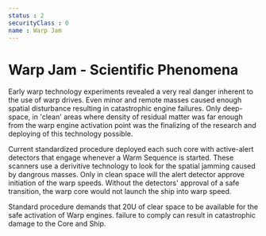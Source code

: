 ```yaml
---
status : 2
securityClass : 0
name : Warp Jam
---
```


# Warp Jam - Scientific Phenomena

Early warp technology experiments revealed a very real danger inherent to the use of warp drives.
Even minor and remote masses caused enough spatial disturbance resulting in catastrophic engine failures.
Only deep-space, in 'clean' areas where density of residual matter was far enough from the warp engine activation point was the finalizing of the research and deploying of this technology possible.

Current standardized procedure deployed each such core with active-alert detectors that engage whenever a Warm Sequence is started.
These scanners use a derivitive technology to look for the spatial jamming caused by dangrous masses.
Only in clean space will the alert detector approve initiation of the warp speeds.
Without the detectors' approval of a safe transition, the warp core would not launch the ship into warp speed.

Standard procedure demands that 20U of clear space to be available for the safe activation of Warp engines.
failure to comply can result in catastrophic damage to the Core and Ship.

